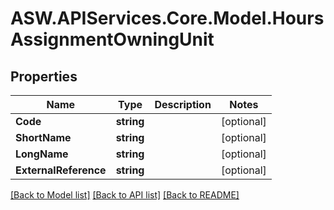 # ASW.APIServices.Core.Model.HoursAssignmentOwningUnit
## Properties

Name | Type | Description | Notes
------------ | ------------- | ------------- | -------------
**Code** | **string** |  | [optional] 
**ShortName** | **string** |  | [optional] 
**LongName** | **string** |  | [optional] 
**ExternalReference** | **string** |  | [optional] 

[[Back to Model list]](../README.md#documentation-for-models) [[Back to API list]](../README.md#documentation-for-api-endpoints) [[Back to README]](../README.md)

